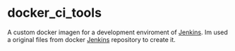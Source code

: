 # docker_ci_tools
A custom docker imagen for a development enviroment of [Jenkins](https://jenkins.io/). Im used a original files from  docker  [Jenkins](https://jenkins.io/) repository to create it. 
